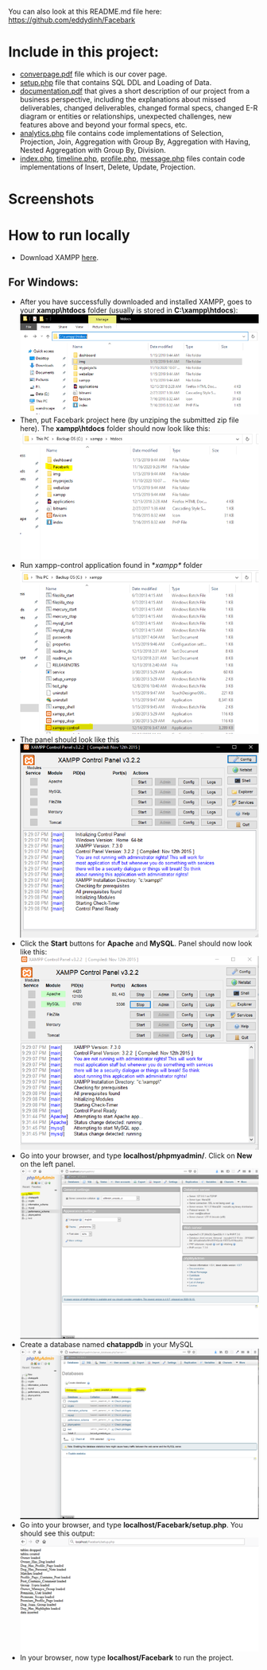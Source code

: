 You can also look at this README.md file here:
https://github.com/eddydinh/Facebark
# Include in this project:
- [converpage.pdf](./coverpage.pdf) file which is our cover page.
- [setup.php](./setup.php) file that contains SQL DDL and Loading of Data.
- [documentation.pdf](./documentation.pdf) that gives a short description of our project from a business perspective, including the explanations about missed deliverables, changed deliverables, changed formal specs, changed E-R diagram or entities or relationships, unexpected challenges, new features above and beyond your formal specs, etc. 
- [analytics.php](./analytics.php) file contains code implementations of Selection, Projection, Join, Aggregation with Group By, Aggregation with Having, Nested Aggregation with Group By, Division.
- [index.php](./index.php), [timeline.php](./timeline.php), [profile.php](./profile.php), [message.php](./messgae.php) files contain code implementations of Insert, Delete, Update, Projection.
# Screenshots
# How to run locally
- Download XAMPP [here](https://www.apachefriends.org/download.html).
## For Windows:
- After you have successfully downloaded and installed XAMPP, goes to your **xampp\htdocs** folder (usually is stored in **C:\xampp\htdocs**):
![alt text](/screenshots/tutorial1.PNG)
- Then, put Facebark project here (by unziping the submitted zip file here). The **xampp\htdocs** folder should now look like this: 
![alt text](/screenshots/tutorial2.PNG)
- Run xampp-control application found in **xampp\** folder
![alt text](/screenshots/tutorial3.PNG)
- The panel should look like this
![alt text](/screenshots/tutorial4.PNG)
- Click the **Start** buttons for **Apache** and **MySQL**. Panel should now look like this:
![alt text](/screenshots/tutorial5.PNG)
- Go into your browser, and type **localhost/phpmyadmin/**. Click on **New** on the left panel.
![alt text](/screenshots/tutorial6.PNG)
- Create a database named **chatappdb** in your MySQL
![alt text](/screenshots/tutorial7.PNG)
- Go into your browser, and type **localhost/Facebark/setup.php**. You should see this output:
![alt text](/screenshots/tutorial8.PNG)
- In your browser, now type **localhost/Facebark** to run the project.


